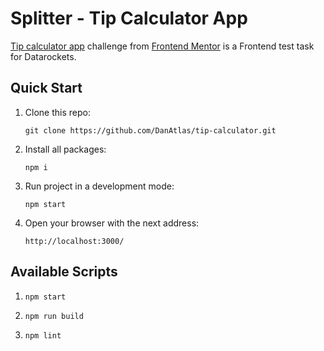 # Splitter - Tip Calculator App

[Tip calculator app](https://danatlas-tip-calculator.netlify.app/) challenge from [Frontend Mentor](https://www.frontendmentor.io/challenges/tip-calculator-app-ugJNGbJUX) is a Frontend test task for Datarockets.

## Quick Start

1. Clone this repo:

    `git clone https://github.com/DanAtlas/tip-calculator.git`

2. Install all packages:

    `npm i`

3. Run project in a development mode:

    `npm start`

4. Open your browser with the next address:

    `http://localhost:3000/`

## Available Scripts
  1. `npm start`

  2. `npm run build`

  3. `npm lint`